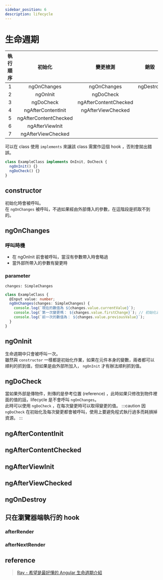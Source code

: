 ```yaml
---
sidebar_position: 6
description: lifecycle
---
```


# 生命週期

| 執行順序 |        初始化         |       變更檢測        |   銷毀    |
| :------: | :-------------------: | :-------------------: | :-------: |
|    1     |      ngOnChanges      |      ngOnChanges      | ngDestroy |
|    2     |       ngOnInit        |       ngDoCheck       |           |
|    3     |       ngDoCheck       | ngAfterContentChecked |           |
|    4     |  ngAfterContentInit   |  ngAfterViewChecked   |           |
|    5     | ngAfterContentChecked |                       |           |
|    6     |    ngAfterViewInit    |                       |           |
|    7     |  ngAfterViewChecked   |                       |           |

可以在 class 使用 `implements` 來讓該 class 需實作這個 hook ，否則會拋出錯誤。

```typescript
class ExampleClass implements OnInit, DoCheck {
  ngOnInit() {}
  ngDoCheck() {}
}
```

## constructor

初始化時會被呼叫。<br />在 `ngOnChanges` 被呼叫，不過如果經由外部傳入的參數，在這階段是抓取不到的。

## ngOnChanges

### 呼叫時機

- 在 ngOnInit 前會被呼叫，當沒有參數帶入時會略過
- 當外部所帶入的參數有變更時

### parameter

`changes: SimpleChanges`

```typescript
class ExampleClass {
  @Input value: number;
  ngOnChanges(changes: SimpleChanges) {
    console.log(`現在的數值為 ${changes.value.currentValue}`);
    console.log(`第一次變更嗎： ${changes.value.firstChange}`); // 初始化為 true
    console.log(`前一次的數值為： ${changes.value.previousValue}`);
  }
}
```

## ngOnInit

生命週期中只會被呼叫一次。<br />
雖然與 `constructor` 一樣都是初始化作業，如果在元件本身的變數，兩者都可以順利的抓到值，但如果是由外部所加入， `ngOnInit` 才有辦法順利抓到值。

## ngDoCheck

當如果外部是傳物件，則傳的是參考位置 (reference) ，此時如果只修改到物件裡面的值的話，lifecycle 是不會呼叫 `ngOnChanges`。<br />
此時可以使用 `ngDoCheck` ，在每次變更時可以取得變更的值。
:::caution
因 `ngDoCheck` 在初始化及每次變更都會被呼叫，使用上要避免程式執行過多而耗損掉資源。
:::

## ngAfterContentInit

## ngAfterContentChecked

## ngAfterViewInit

## ngAfterViewChecked

## ngOnDestroy

## 只在瀏覽器端執行的 hook

### afterRender

### afterNextRender

## reference

> [Ray - 希望是最好懂的 Angular 生命週期介紹](https://lt1stsolomid.medium.com/%E5%B8%8C%E6%9C%9B%E6%98%AF%E6%9C%80%E8%A9%B3%E7%B4%B0%E7%9A%84-angular-%E7%94%9F%E5%91%BD%E9%80%B1%E6%9C%9F%E6%96%87%E7%AB%A0-27da6e8b33a9)
